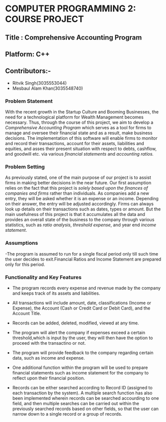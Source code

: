 # **COMPUTER PROGRAMMING 2: COURSE PROJECT**
## **Title : Comprehensive Accounting Program** 
## **Platform: C++**
## **Contributors:-**
 - Ritvik Singh(3035553044)
 - Mesbaul Alam Khan(3035548740)

### Problem Statement

 With the recent growth in the Startup Culture and Booming Businesses, the need for a technological platform for Wealth Management becomes necessary. Thus, through the course of this project, we aim to develop a *Comprehensive Accounting Program* which serves as a tool for firms to manage and oversee their financial state and as a result, make business decisions. The implementation of this software will enable firms to monitor and record their transactions, account for their assets, liabilities and equities, and asses their present situation with respect to debts, cashflow, and goodwill etc. via various *financial statements* and *accounting ratios.*

### Problem Setting

As previously stated, one of the main purpose of our project is to assist firms in making better decisions in the near future. Our first assumption relies on the fact that this project is *solely based upon the finances of companies and firms* rather than individuals. As companies add a new entry, they will be asked whether it is an expense or an income. Depending on their answer, the entry will be adjusted accordingly. Firms can always look up details on their transactions such as dates, types or amount. But the main usefulness of this project is that it accumulates all the data and provides an overall state of the business to the company through various statistics, such as *ratio analysis*, *threshold expense*, and year end *income statement*.

### Assumptions

-The program is assumed to run for a single fiscal period only till such time the user decides to exit.Financial Ratios and Income Statement are prepared only for this period.


### Functionality and Key Features

- The program records every expense and revenue made by the company and keeps track of its assets and liabilities.

- All transactions will include amount, date, classifications (Income or Expense), the Account (Cash or Credit Card or Debit Card), and the Account Title.

- Records can be added, deleted, modified, viewed at any time.

- The program will alert the company if expenses exceed a certain threshold,which is input by the user, they will then have the option to proceed with the transactino or not. 

- The program will provide feedback to the company regarding certain data, such as income and expense.

- One additional function within the program will be used to prepare financial statements such as income statement for the company to reflect upon their financial position.

- Records can be either searched according to Record ID (assigned to each transaction by the system). A multiple search function has also been implemented wherein records can be searched accourding to one field, and then multiple searches can be carried out within the previously searched records based on other fields, so that the user can narrow down to a single record or a group of records.
